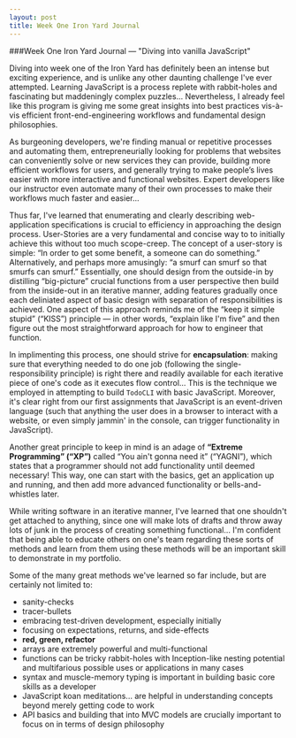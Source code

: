 ```yaml
---
layout: post
title: Week One Iron Yard Journal
---
```


###Week One Iron Yard Journal — "Diving into vanilla JavaScript"

Diving into week one of the Iron Yard has definitely been an intense but exciting experience, and is unlike any other daunting challenge I've ever attempted. Learning JavaScript is a process replete with rabbit-holes and fascinating but maddeningly complex puzzles... Nevertheless, I already feel like this program is giving me some great insights into best practices vis-à-vis efficient front-end-engineering workflows and fundamental design philosophies.

As burgeoning developers, we're finding manual or repetitive processes and automating them, entrepreneurially looking for problems that websites can conveniently solve or new services they can provide, building more efficient workflows for users, and generally trying to make people’s lives easier with more interactive and functional websites. Expert developers like our instructor even automate many of their own processes to make their workflows much faster and easier...

Thus far, I've learned that enumerating and clearly describing web-application specifications is crucial to efficiency in approaching the design process. User-Stories are a very fundamental and concise way to to initially achieve this without too much scope-creep. The concept of a user-story is simple: “In order to get some benefit, a someone can do something.” Alternatively, and perhaps more amusingly: “a smurf can smurf so that smurfs can smurf.” Essentially, one should design from the outside-in by distilling “big-picture” crucial functions from a user perspective then build from the inside-out in an iterative manner, adding features gradually once each deliniated aspect of basic design with separation of responsibilities is achieved. One aspect of this approach reminds me of the “keep it simple stupid” (“KISS”) principle — in other words, “explain like I'm five” and then figure out the most straightforward approach for how to engineer that function.

In implimenting this process, one should strive for **encapsulation**: making sure that everything needed to do one job (following the single-responsibility principle) is right there and readily available for each iterative piece of one's code as it executes flow control... This is the technique we employed in attempting to build `TodoCLI` with basic JavaScript. Moreover, it's clear right from our first assignments that JavaScript is an event-driven language (such that anything the user does in a browser to interact with a website, or even simply jammin' in the console, can trigger functionality in JavaScript).

Another great principle to keep in mind is an adage of **“Extreme Programming” (“XP”)** called “You ain't gonna need it” (“YAGNI”), which states that a programmer should not add functionality until deemed necessary! This way, one can start with the basics, get an application up and running, and then add more advanced functionality or bells-and-whistles later.

While writing software in an iterative manner, I've learned that one shouldn't get attached to anything, since one will make lots of drafts and throw away lots of junk in the process of creating something functional... I'm confident that being able to educate others on one's team regarding these sorts of methods and learn from them using these methods will be an important skill to demonstrate in my portfolio.

Some of the many great methods we've learned so far include, but are certainly not limited to:
* sanity-checks
* tracer-bullets
* embracing test-driven development, especially initially
* focusing on expectations, returns, and side-effects
* **red, green, refactor**
* arrays are extremely powerful and multi-functional
* functions can be tricky rabbit-holes with Inception-like nesting potential and multifarious possible uses or applications in many cases
* syntax and muscle-memory typing is important in building basic core skills as a developer
* JavaScript koan meditations... are helpful in understanding concepts beyond merely getting code to work
* API basics and building that into MVC models are crucially important to focus on in terms of design philosophy
